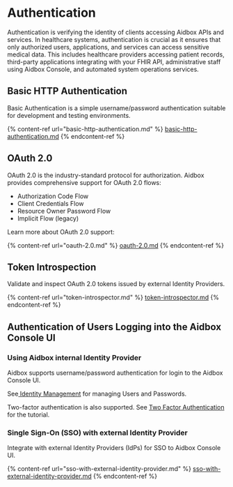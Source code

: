 # Authentication

Authentication is verifying the identity of clients accessing Aidbox APIs and services. In healthcare systems, authentication is crucial as it ensures that only authorized users, applications, and services can access sensitive medical data. This includes healthcare providers accessing patient records, third-party applications integrating with your FHIR API, administrative staff using Aidbox Console, and automated system operations services.

## Basic HTTP Authentication

Basic Authentication is a simple username/password authentication suitable for development and testing environments.

{% content-ref url="basic-http-authentication.md" %}
[basic-http-authentication.md](basic-http-authentication.md)
{% endcontent-ref %}

## OAuth 2.0

OAuth 2.0 is the industry-standard protocol for authorization. Aidbox provides comprehensive support for OAuth 2.0 flows:

* Authorization Code Flow
* Client Credentials Flow
* Resource Owner Password Flow
* Implicit Flow (legacy)

Learn more about OAuth 2.0 support:&#x20;

{% content-ref url="oauth-2.0.md" %}
[oauth-2.0.md](oauth-2.0.md)
{% endcontent-ref %}

## Token Introspection

Validate and inspect OAuth 2.0 tokens issued by external Identity Providers.

{% content-ref url="token-introspector.md" %}
[token-introspector.md](token-introspector.md)
{% endcontent-ref %}

## Authentication of Users Logging into the Aidbox Console UI

### Using Aidbox internal Identity Provider

Aidbox supports username/password authentication for login to the Aidbox Console UI.&#x20;

See[ Identity Management](../identity-management/#user-management) for managing Users and Passwords.&#x20;

Two-factor authentication is also supported. See [Two Factor Authentication](../../security-and-access-control/auth/two-factor-authentication.md) for the tutorial.

### Single Sign-On (SSO) with external Identity Provider

Integrate with external Identity Providers (IdPs) for SSO to Aidbox Console UI.

{% content-ref url="sso-with-external-identity-provider.md" %}
[sso-with-external-identity-provider.md](sso-with-external-identity-provider.md)
{% endcontent-ref %}
